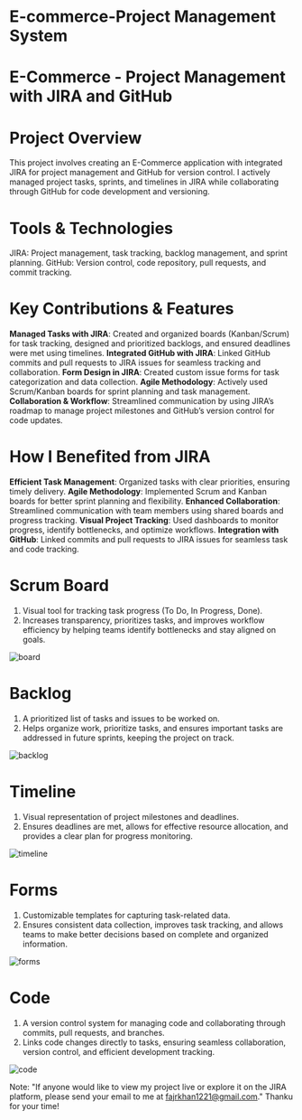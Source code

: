 # E-commerce-Project Management System
# E-Commerce - Project Management with JIRA and GitHub

# Project Overview
This project involves creating an E-Commerce application with integrated JIRA for project management and GitHub for version control. I actively managed project tasks, sprints, and timelines in JIRA while collaborating through GitHub for code development and versioning.

# Tools & Technologies
JIRA: Project management, task tracking, backlog management, and sprint planning.
GitHub: Version control, code repository, pull requests, and commit tracking.

# Key Contributions & Features

**Managed Tasks with JIRA**: Created and organized boards (Kanban/Scrum) for task tracking, designed and prioritized backlogs, and ensured deadlines were met using timelines.
**Integrated GitHub with JIRA**: Linked GitHub commits and pull requests to JIRA issues for seamless tracking and collaboration.
**Form Design in JIRA**: Created custom issue forms for task categorization and data collection.
**Agile Methodology**: Actively used Scrum/Kanban boards for sprint planning and task management.
**Collaboration & Workflow**: Streamlined communication by using JIRA’s roadmap to manage project milestones and GitHub’s version control for code updates.
   
# How I Benefited from JIRA
**Efficient Task Management**: Organized tasks with clear priorities, ensuring timely delivery.
**Agile Methodology**: Implemented Scrum and Kanban boards for better sprint planning and flexibility.
**Enhanced Collaboration**: Streamlined communication with team members using shared boards and progress tracking.
**Visual Project Tracking**: Used dashboards to monitor progress, identify bottlenecks, and optimize workflows.
**Integration with GitHub**: Linked commits and pull requests to JIRA issues for seamless task and code tracking.

# Scrum Board
1. Visual tool for tracking task progress (To Do, In Progress, Done).
2. Increases transparency, prioritizes tasks, and improves workflow efficiency by helping teams identify bottlenecks and stay aligned on goals.
   
![board](https://github.com/user-attachments/assets/5c51a05b-4e18-4dab-8b19-45881eddb9ee)

# Backlog
1. A prioritized list of tasks and issues to be worked on. 
2. Helps organize work, prioritize tasks, and ensures important tasks are addressed in future sprints, keeping the project on track.
   
![backlog](https://github.com/user-attachments/assets/9fca06ce-7e8a-4f91-98bb-6c097fb1a354)

# Timeline
1. Visual representation of project milestones and deadlines. 
2. Ensures deadlines are met, allows for effective resource allocation, and provides a clear plan for progress monitoring.
   
![timeline](https://github.com/user-attachments/assets/1504abb9-c68f-498c-9cec-2ae19fd95d96)

# Forms
1. Customizable templates for capturing task-related data. 
2. Ensures consistent data collection, improves task tracking, and allows teams to make better decisions based on complete and organized information.
   
![forms](https://github.com/user-attachments/assets/c05aebc5-f200-43e6-9d94-c29c00c7f6b2)

# Code
1. A version control system for managing code and collaborating through commits, pull requests, and branches. 
2. Links code changes directly to tasks, ensuring seamless collaboration, version control, and efficient development tracking.
   
![code](https://github.com/user-attachments/assets/b4c44633-31a9-4ef5-9fd2-cf07e90c9da2)

Note: "If anyone would like to view my project live or explore it on the JIRA platform, please send your email to me at fajrkhan1221@gmail.com."
Thanku for your time!

